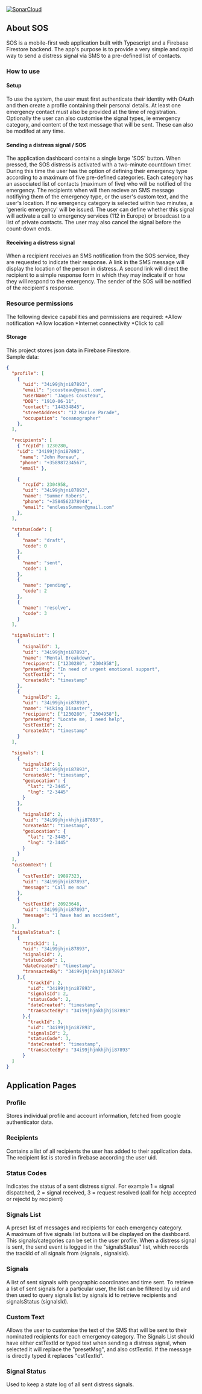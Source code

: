 [![SonarCloud](https://sonarcloud.io/images/project_badges/sonarcloud-white.svg)](https://sonarcloud.io/summary/new_code?id=Jessemwangi_sos)

## About SOS

SOS is a mobile-first web application built with Typescript and a Firebase Firestore backend. The app's purpose is to provide a very simple and rapid way to send a distress signal via SMS to a pre-defined list of contacts. 

### How to use

#### Setup

To use the system, the user must first authenticate their identity with OAuth and then create a profile containing their personal details. At least one emergency contact must also be provided at the time of registration. Optionally the user can also customise the signal types, ie emergency category, and content of the text message that will be sent. These can also be modifed at any time.

#### Sending a distress signal / SOS

The application dashboard contains a single large 'SOS' button. When pressed, the SOS distress is activated with a two-minute countdown timer. During this time the user has the option of defining their emergency type according to a maximum of five pre-defined categories. Each category has an associated list of contacts (maximum of five) who will be notified of the emergency. The recipients when will then recieve an SMS message notifiying them of the emergency type, or the user's custom text,  and the user's location. 
If no emergency category is selected within two minutes, a 'generic emergency' will be issued. The user can define whether this signal will activate a call to emergency services (112 in Europe) or broadcast to a list of private contacts.
The user may also cancel the signal before the count-down ends.  


#### Receiving a distress signal

When a recipient receives an SMS notification from the SOS service, they are requested to indicate their response. A link in the SMS message will display the location of the person in distress. A second link will direct the recipient to a simple response form in which they may indicate if or how they will respond to the emergency. The sender of the SOS will be notified of the recipient's response. 

### Resource permissions

The following  device capabilities and permissions are required:
*Allow notification
*Allow location
*Internet connectivity
*Click to call

#### Storage

This project stores json data in Firebase Firestore.  
Sample data:

```json
{
  "profile": [
    {
      "uid": "34i99jhjni87893",
      "email": "jcousteau@gmail.com",
      "userName": "Jaques Cousteau",
      "DOB": "1910-06-11",
      "contact": "144334845",
      "streetAddress": "12 Marine Parade",
      "occupation": "oceanographer"
    },
  ],

  "recipients": [
    { "rcpId": 1230280, 
    "uid": "34i99jhjni87893",
     "name": "John Moreau",
     "phone": "+358987234567",
     "email" },

    {
      "rcpId": 2304958,
      "uid": "34i99jhjni87893",
      "name": "Summer Robers",
      "phone": "+3584562378944",
      "email": "endlessSummer@gmail.com"
    },
  ],

  "statusCode": [
    {
      "name": "draft",
      "code": 0
    },
    {
      "name": "sent",
      "code": 1
    },
    {
      "name": "pending",
      "code": 2
    },
    {
      "name": "resolve",
      "code": 3
    }
  ],

  "signalsList": [
    {
      "signalId": 1,
      "uid": "34i99jhjni87893",
      "name": "Mental Breakdown",
      "recipient": ["1230280", "2304958"],
      "presetMsg": "In need of urgent emotional support",
      "cstTextId": "",
      "createdAt": "timestamp"
    },
    {
      "signalId": 2,
      "uid": "34i99jhjni87893",
      "name": "Hiking Disaster",
      "recipient": ["1230280", "2304958"],
      "presetMsg": "Locate me, I need help",
      "cstTextId": 2,
      "createdAt": "timestamp"
    }
  ],

  "signals": [
    {
      "signalsId": 1,
      "uid": "34i99jhjni87893",
      "createdAt": "timestamp",
      "geoLocation": {
        "lat": "2-3445",
        "lng": "2-3445"
      }
    },
    {
      "signalsId": 2,
      "uid": "34i99jhjnkhjhji87893",
      "createdAt": "timestamp",
      "geoLocation": {
        "lat": "2-3445",
        "lng": "2-3445"
      }
    }
  ],
  "customText": [
    {
      "cstTextId": 19897323,
      "uid": "34i99jhjni87893",
      "message": "Call me now"
    },
    {
      "cstTextId": 20923648,
      "uid": "34i99jhjni87893",
      "message": "I have had an accident",
    }
  ],
  "signalsStatus": [
    {
      "trackId": 1,
      "uid": "34i99jhjni87893",
      "signalsId": 2,
      "statusCode": 1,
      "dateCreated": "timestamp",
      "transactedBy": "34i99jhjnkhjhji87893"
    },{
        "trackId": 2,
        "uid": "34i99jhjni87893",
        "signalsId": 2,
        "statusCode": 2,
        "dateCreated": "timestamp",
        "transactedBy": "34i99jhjnkhjhji87893"
      },{
        "trackId": 3,
        "uid": "34i99jhjni87893",
        "signalsId": 2,
        "statusCode": 3,
        "dateCreated": "timestamp",
        "transactedBy": "34i99jhjnkhjhji87893"
      }
  ]
}
```

## Application Pages
### Profile

Stores individual profile and account information, fetched from google authenticator data. 

### Recipients
Contains a list of all recipients the user has added to their application data. The recipient list is stored in firebase according the user uid. 

### Status Codes

Indicates the status of a sent distress signal. For example
1 =  signal dispatched, 
2 =  signal received,
3 =  request resolved (call for help accepted or rejectd by recipient)

### Signals List

A preset list of messages and recipients for each emergency category.  
A maximum of five signals list buttons will be displayed on the dashboard.  This signals/categories can be set in the user profile.  When a distress signal is sent, the send event is logged in the "signalsStatus" list, which records the trackId of all signals from (signals , signalsId).

### Signals

A list of sent signals with geographic coordinates and time sent.  To retrieve a list of sent signals for a particular user, the list can be filtered by uid and then used to query signals list by signals id to retrieve
recipients and signalsStatus (signalsId).

### Custom Text

Allows the user to customise the text of the SMS that will be sent to their nominated recipients for each emergency category. The Signals List should have either cstTextId or typed text when sending a distress signal, when selected it will replace the "presetMsg", and also cstTextId. If the message is directly typed it replaces "cstTextId".

### Signal Status

Used to keep a state log of all sent distress signals. 